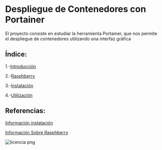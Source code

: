 # Despliegue de Contenedores con Portainer

El proyecto consiste en estudiar la herramienta Portainer, que nos permite el despliegue de contenedores utilizando una interfaz gráfica

## Índice:

1.-[Introducción](https://github.com/samarameit/Raspberry/blob/main/Introducci%C3%B3n)

2.-[Rasphberry](https://github.com/samarameit/Raspberry/blob/main/rasphberry)

3.-[Instalación](https://github.com/samarameit/Raspberry/blob/main/Instalaci%C3%B3n)

4.-[Utilización](https://github.com/samarameit/Raspberry/blob/main/Utilizaci%C3%B3n)


## Referencias:

[Información instalación](https://unipython.com/instalar-y-usar-un-sistema-operativo-en-raspberry-pi/)

[Información Sobre Rasphberry](https://es.wikipedia.org/wiki/Raspberry_Pi)

![licencia png](https://user-images.githubusercontent.com/94380525/141861435-1a46ecf3-bdbe-4351-8612-c815f3b17153.png)

